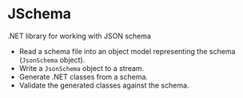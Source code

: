 # JSchema
.NET library for working with JSON schema

* Read a schema file into an object model representing the schema (`JsonSchema` object).
* Write a `JsonSchema` object to a stream.
* Generate .NET classes from a schema.
* Validate the generated classes against the schema.
